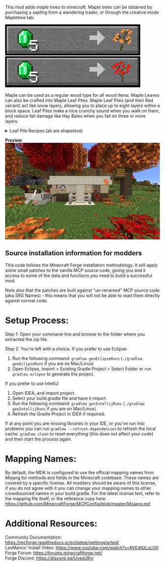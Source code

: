 This mod adds maple trees to minecraft. Maple trees can be obtained by purchasing a sapling from a wandering trader, or through the creative mode Mapletree tab. 

![Maple Sapling Trade](https://github.com/MQZON/Mapletree/blob/master/images/Maple_Sapling_Trade.png?raw=true)
![Red Maple Sapling Trade](https://github.com/MQZON/Mapletree/blob/master/images/Red_Maple_Sapling_Trade.png?raw=true)


Maple can be used as a regular wood type for all wood items. Maple Leaves can also be crafted into Maple Leaf Piles. Maple Leaf Piles (and their Red variant) act like snow layers, allowing you to place up to eight layers within a block space. Leaf Piles make a nice crunchy sound when you walk on them, and reduce fall damage like Hay Bales when you fall on three or more layers.

<details>
<summary>Leaf Pile Recipes (all are shapeless)</summary>
   
   ![Maple Leaf Pile Recipe](https://github.com/MQZON/Mapletree/blob/master/images/Maple_Leaf_Pile_Recipe.png?raw=true)  
   ![Maple Leaf Recipe](https://github.com/MQZON/Mapletree/blob/master/images/Maple_Leaf_Recipe.png?raw=true)  
   ![Red Maple Leaf Pile Recipe](https://github.com/MQZON/Mapletree/blob/master/images/Red_Maple_Leaf_Pile_Recipe.png?raw=true)  
   ![Red Maple Leaf Recipe](https://github.com/MQZON/Mapletree/blob/master/images/Red_Maple_Leaf_Recipe.png?raw=true)  
</details>

**Preview**
![Mapletree](https://github.com/MQZON/Mapletree/blob/master/images/Mapletree_preview.png?raw=true)


Source installation information for modders
-------------------------------------------
This code follows the Minecraft Forge installation methodology. It will apply
some small patches to the vanilla MCP source code, giving you and it access 
to some of the data and functions you need to build a successful mod.

Note also that the patches are built against "un-renamed" MCP source code (aka
SRG Names) - this means that you will not be able to read them directly against
normal code.

Setup Process:
==============================

Step 1: Open your command-line and browse to the folder where you extracted the zip file.

Step 2: You're left with a choice.
If you prefer to use Eclipse:
1. Run the following command: `gradlew genEclipseRuns` (`./gradlew genEclipseRuns` if you are on Mac/Linux)
2. Open Eclipse, Import > Existing Gradle Project > Select Folder 
   or run `gradlew eclipse` to generate the project.

If you prefer to use IntelliJ:
1. Open IDEA, and import project.
2. Select your build.gradle file and have it import.
3. Run the following command: `gradlew genIntellijRuns` (`./gradlew genIntellijRuns` if you are on Mac/Linux)
4. Refresh the Gradle Project in IDEA if required.

If at any point you are missing libraries in your IDE, or you've run into problems you can 
run `gradlew --refresh-dependencies` to refresh the local cache. `gradlew clean` to reset everything 
{this does not affect your code} and then start the process again.

Mapping Names:
=============================
By default, the MDK is configured to use the official mapping names from Mojang for methods and fields 
in the Minecraft codebase. These names are covered by a specific license. All modders should be aware of this
license, if you do not agree with it you can change your mapping names to other crowdsourced names in your 
build.gradle. For the latest license text, refer to the mapping file itself, or the reference copy here:
https://github.com/MinecraftForge/MCPConfig/blob/master/Mojang.md

Additional Resources: 
=========================
Community Documentation: https://mcforge.readthedocs.io/en/latest/gettingstarted/  
LexManos' Install Video: https://www.youtube.com/watch?v=8VEdtQLuLO0  
Forge Forum: https://forums.minecraftforge.net/  
Forge Discord: https://discord.gg/UvedJ9m  

